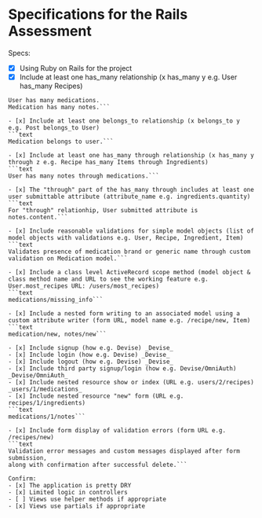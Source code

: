 # Specifications for the Rails Assessment

Specs:
- [x] Using Ruby on Rails for the project
- [x] Include at least one has_many relationship (x has_many y e.g. User has_many Recipes)
 ```text
 User has many medications.
Medication has many notes.```

- [x] Include at least one belongs_to relationship (x belongs_to y e.g. Post belongs_to User)
```text
Medication belongs to user.```

- [x] Include at least one has_many through relationship (x has_many y through z e.g. Recipe has_many Items through Ingredients)
```text
User has many notes through medications.```

- [x] The "through" part of the has_many through includes at least one user submittable attribute (attribute_name e.g. ingredients.quantity)
```text
For "through" relationhip, User submitted attribute is notes.content.```

- [x] Include reasonable validations for simple model objects (list of model objects with validations e.g. User, Recipe, Ingredient, Item)
 ```text
 Validates presence of medication brand or generic name through custom validation on Medication model.```

- [x] Include a class level ActiveRecord scope method (model object & class method name and URL to see the working feature e.g. User.most_recipes URL: /users/most_recipes)
```text
medications/missing_info```

- [x] Include a nested form writing to an associated model using a custom attribute writer (form URL, model name e.g. /recipe/new, Item)
```text
medication/new, notes/new```

- [x] Include signup (how e.g. Devise) _Devise_
- [x] Include login (how e.g. Devise) _Devise_
- [x] Include logout (how e.g. Devise) _Devise_
- [x] Include third party signup/login (how e.g. Devise/OmniAuth) _Devise/OmniAuth_
- [x] Include nested resource show or index (URL e.g. users/2/recipes) _users/1/medications_
- [x] Include nested resource "new" form (URL e.g. recipes/1/ingredients)
```text
medications/1/notes```

- [x] Include form display of validation errors (form URL e.g. /recipes/new)
```text
Validation error messages and custom messages displayed after form submission,
along with confirmation after successful delete.```

Confirm:
- [x] The application is pretty DRY
- [x] Limited logic in controllers
- [ ] Views use helper methods if appropriate
- [x] Views use partials if appropriate
